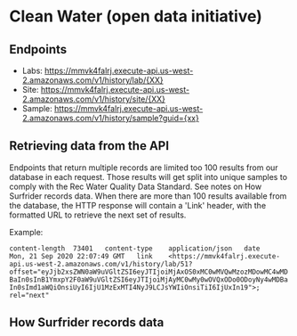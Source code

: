 # Clean Water (open data initiative)

## Endpoints

  - Labs: https://mmvk4falrj.execute-api.us-west-2.amazonaws.com/v1/history/lab/{XX}
  - Site: https://mmvk4falrj.execute-api.us-west-2.amazonaws.com/v1/history/site/{XX}
  - Sample: https://mmvk4falrj.execute-api.us-west-2.amazonaws.com/v1/history/sample?guid={xx}
  
## Retrieving data from the API
  
Endpoints that return multiple records are limited too 100 results from our database in each request. Those results will get split into unique samples to comply with the Rec Water Quality Data Standard. See notes on How Surfrider records data. When there are more than 100 results available from the database, the HTTP response will contain a 'Link' header, with the formatted URL to retrieve the next set of results.

Example:

`
content-length	73401  
content-type	application/json  
date	Mon, 21 Sep 2020 22:07:49 GMT  
link	<https://mmvk4falrj.execute-api.us-west-2.amazonaws.com/v1/history/lab/51?offset="eyJjb2xsZWN0aW9uVGltZSI6eyJTIjoiMjAxOS0xMC0wMVQwMzozMDowMC4wMDBaIn0sInB1YmxpY2F0aW9uVGltZSI6eyJTIjoiMjAyMC0wMy0wOVQxODo0ODoyNy4wMDBaIn0sImd1aWQiOnsiUyI6IjU1MzExMTI4NyJ9LCJsYWIiOnsiTiI6IjUxIn19">; rel="next"  
`

## How Surfrider records data
